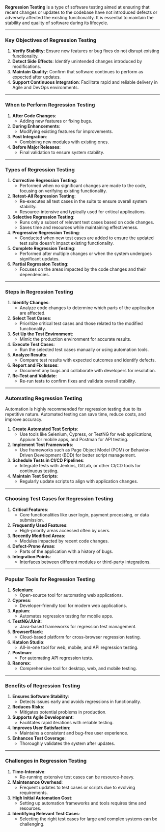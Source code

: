 **Regression Testing** is a type of software testing aimed at ensuring that recent changes or updates to the codebase have not introduced defects or adversely affected the existing functionality. It is essential to maintain the stability and quality of software during its lifecycle.

---

### **Key Objectives of Regression Testing**

1. **Verify Stability**: Ensure new features or bug fixes do not disrupt existing functionality.
2. **Detect Side Effects**: Identify unintended changes introduced by modifications.
3. **Maintain Quality**: Confirm that software continues to perform as expected after updates.
4. **Support Continuous Integration**: Facilitate rapid and reliable delivery in Agile and DevOps environments.

---

### **When to Perform Regression Testing**

1. **After Code Changes**:
    - Adding new features or fixing bugs.
2. **During Enhancements**:
    - Modifying existing features for improvements.
3. **Post Integration**:
    - Combining new modules with existing ones.
4. **Before Major Releases**:
    - Final validation to ensure system stability.

---

### **Types of Regression Testing**

1. **Corrective Regression Testing**:
    - Performed when no significant changes are made to the code, focusing on verifying existing functionality.
2. **Retest-All Regression Testing**:
    - Re-executes all test cases in the suite to ensure overall system stability.
    - Resource-intensive and typically used for critical applications.
3. **Selective Regression Testing**:
    - Runs only a subset of relevant test cases based on code changes.
    - Saves time and resources while maintaining effectiveness.
4. **Progressive Regression Testing**:
    - Conducted when new test cases are added to ensure the updated test suite doesn't impact existing functionality.
5. **Complete Regression Testing**:
    - Performed after multiple changes or when the system undergoes significant updates.
6. **Partial Regression Testing**:
    - Focuses on the areas impacted by the code changes and their dependencies.

---

### **Steps in Regression Testing**

1. **Identify Changes**:
    - Analyze code changes to determine which parts of the application are affected.
2. **Select Test Cases**:
    - Prioritize critical test cases and those related to the modified functionality.
3. **Set Up the Test Environment**:
    - Mimic the production environment for accurate results.
4. **Execute Test Cases**:
    - Run the selected test cases manually or using automation tools.
5. **Analyze Results**:
    - Compare test results with expected outcomes and identify defects.
6. **Report and Fix Issues**:
    - Document any bugs and collaborate with developers for resolution.
7. **Re-Test and Validate**:
    - Re-run tests to confirm fixes and validate overall stability.

---

### **Automating Regression Testing**

Automation is highly recommended for regression testing due to its repetitive nature. Automated testing can save time, reduce costs, and improve accuracy.

1. **Create Automated Test Scripts**:
    - Use tools like Selenium, Cypress, or TestNG for web applications, Appium for mobile apps, and Postman for API testing.
2. **Implement Test Frameworks**:
    - Use frameworks such as Page Object Model (POM) or Behavior-Driven Development (BDD) for better script management.
3. **Schedule Tests in CI/CD Pipelines**:
    - Integrate tests with Jenkins, GitLab, or other CI/CD tools for continuous testing.
4. **Maintain Test Scripts**:
    - Regularly update scripts to align with application changes.

---

### **Choosing Test Cases for Regression Testing**

1. **Critical Features**:
    - Core functionalities like user login, payment processing, or data submission.
2. **Frequently Used Features**:
    - High-priority areas accessed often by users.
3. **Recently Modified Areas**:
    - Modules impacted by recent code changes.
4. **Defect-Prone Areas**:
    - Parts of the application with a history of bugs.
5. **Integration Points**:
    - Interfaces between different modules or third-party integrations.

---

### **Popular Tools for Regression Testing**

1. **Selenium**:
    - Open-source tool for automating web applications.
2. **Cypress**:
    - Developer-friendly tool for modern web applications.
3. **Appium**:
    - Automates regression testing for mobile apps.
4. **TestNG/JUnit**:
    - Java-based frameworks for regression test management.
5. **BrowserStack**:
    - Cloud-based platform for cross-browser regression testing.
6. **Katalon Studio**:
    - All-in-one tool for web, mobile, and API regression testing.
7. **Postman**:
    - For automating API regression tests.
8. **Ranorex**:
    - Comprehensive tool for desktop, web, and mobile testing.

---

### **Benefits of Regression Testing**

1. **Ensures Software Stability**:
    - Detects issues early and avoids regressions in functionality.
2. **Reduces Risks**:
    - Mitigates potential problems in production.
3. **Supports Agile Development**:
    - Facilitates rapid iterations with reliable testing.
4. **Improves User Satisfaction**:
    - Maintains a consistent and bug-free user experience.
5. **Enhances Test Coverage**:
    - Thoroughly validates the system after updates.

---

### **Challenges in Regression Testing**

1. **Time-Intensive**:
    - Re-running extensive test cases can be resource-heavy.
2. **Maintenance Overhead**:
    - Frequent updates to test cases or scripts due to evolving requirements.
3. **High Initial Automation Cost**:
    - Setting up automation frameworks and tools requires time and resources.
4. **Identifying Relevant Test Cases**:
    - Selecting the right test cases for large and complex systems can be challenging.